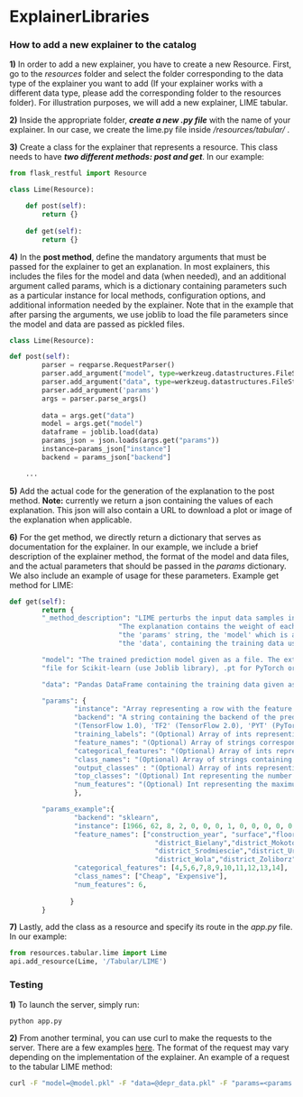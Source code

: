 # ExplainerLibraries

### How to add a new explainer to the catalog

**1)**	In order to add a new explainer, you have to create a new Resource. First, go to the _resources_ folder and select the folder corresponding to the data type of the explainer you want to add (If your explainer works with a different data type, please add the corresponding folder to the resources folder). For illustration purposes, we will add a new explainer, LIME tabular.

**2)**	Inside the appropriate folder, ***create a new .py file*** with the name of your explainer. In our case, we create the lime.py file  inside _/resources/tabular/_ .

**3)**	Create a class for the explainer that represents a resource. This class needs to have ***two different methods: post and get***. In our example:

```python
from flask_restful import Resource

class Lime(Resource):

	def post(self):
		return {}
		
	def get(self):
		return {}
```
**4)**	In the **post method**, define the mandatory arguments that must be passed for the explainer to get an explanation. In most explainers, this includes the files for the model and data (when needed), and an additional argument called params, which is a dictionary containing parameters such as a particular instance for local methods, configuration options, and additional information needed by the explainer. Note that in the example that after parsing the arguments, we use joblib to load the file parameters since the model and data are passed as pickled files.

```python	
class Lime(Resource):

def post(self):
        parser = reqparse.RequestParser()
        parser.add_argument("model", type=werkzeug.datastructures.FileStorage, location='files')
        parser.add_argument("data", type=werkzeug.datastructures.FileStorage, location='files')
        parser.add_argument('params')
        args = parser.parse_args()
        
        data = args.get("data")
        model = args.get("model")
        dataframe = joblib.load(data)
        params_json = json.loads(args.get("params"))
        instance=params_json["instance"]
        backend = params_json["backend"]

	...
```
**5)** Add the actual code for the generation of the explanation to the post method. **Note:** currently we return a json containing the values of each explanation. This json will also contain a URL to download a plot or image of the explanation when applicable.

**6)** For the get method, we directly return a dictionary that serves as documentation for the explainer. In our example, we include a brief description of the explainer method, the format of the model and data files, and the actual parameters that should be passed in the _params_ dictionary. We also include an example of usage for these parameters. Example get method for LIME:

```python
def get(self):
        return {
        "_method_description": "LIME perturbs the input data samples in order to train a simple model that approximates the prediction for the given instance and similar ones. "
                           "The explanation contains the weight of each attribute to the prediction value. Requires 3 arguments: " 
                           "the 'params' string, the 'model' which is a file containing the trained model, and " 
                           "the 'data', containing the training data used for the model. These arguments are described below.",

        "model": "The trained prediction model given as a file. The extension must match the backend being used i.e.  a .pkl " 
        "file for Scikit-learn (use Joblib library), .pt for PyTorch or .h5 for TensorFlow models.",

        "data": "Pandas DataFrame containing the training data given as a .pkl file (use Joblib library). The target class must be the last column of the DataFrame",

        "params": { 
                "instance": "Array representing a row with the feature values of an instance not including the target class.",
                "backend": "A string containing the backend of the prediction model. The supported values are: 'sklearn' (Scikit-learn), 'TF1' "
                "(TensorFlow 1.0), 'TF2' (TensorFlow 2.0), 'PYT' (PyTorch).",
                "training_labels": "(Optional) Array of ints representing labels for training data.",
                "feature_names": "(Optional) Array of strings corresponding to the columns in the training data. ", #MIGH DELETE IN FUTURE VERSIONS
                "categorical_features": "(Optional) Array of ints representing the indexes of the categorical columns. Columns not included here will be considered continuous.",
                "class_names": "(Optional) Array of strings containing the names of the possible classes.",
                "output_classes" : "(Optional) Array of ints representing the classes to be explained.",
                "top_classes": "(Optional) Int representing the number of classes with the highest prediction probablity to be explained.",
                "num_features": "(Optional) Int representing the maximum number of features to be included in the explanation."
                },

        "params_example":{
                "backend": "sklearn",
                "instance": [1966, 62, 8, 2, 0, 0, 0, 1, 0, 0, 0, 0, 0, 0],
                "feature_names": ["construction_year", "surface","floor","no_rooms","district_Bemowo",
                                    "district_Bielany","district_Mokotow","district_Ochota","district_Praga",
                                    "district_Srodmiescie","district_Ursus","district_Ursus","district_Ursynow",
                                    "district_Wola","district_Zoliborz"],
                "categorical_features": [4,5,6,7,8,9,10,11,12,13,14],
                "class_names": ["Cheap", "Expensive"],
                "num_features": 6,
    
               }
        }
```
**7)** Lastly, add the class as a resource and specify its route in the _app.py_ file. In our example:

```python
from resources.tabular.lime import Lime
api.add_resource(Lime, '/Tabular/LIME')
```

### Testing

**1)** To launch the server, simply run:
```cmd
python app.py
```

**2)** From another terminal, you can use curl to make the requests to the server. There are a few examples [here](https://github.com/isee4xai/ExplainerLibraries/blob/15ebd1f481703e3f318b70776bc2fc859b96c490/examples/Tabular/example_curl_commands.docx). The format of the request may vary depending on the implementation of the explainer. An example of a request to the tabular LIME method:
```cmd
curl -F "model=@model.pkl" -F "data=@depr_data.pkl" -F "params=<params.json" http://localhost:5000/Tabular/LIME
```
